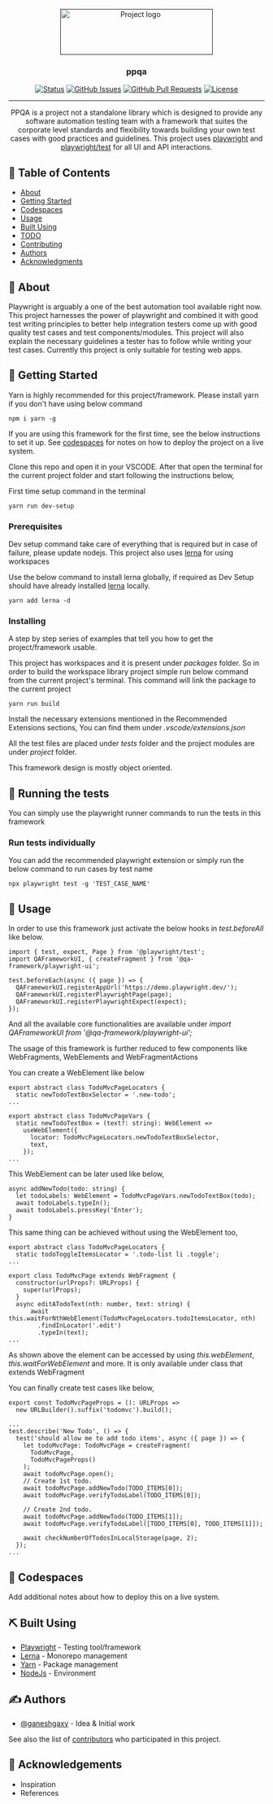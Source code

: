 <p align="center">
  <a href="" rel="noopener">
 <img width=300px height=90px src="https://i.imgur.com/5dJr9VT.png" alt="Project logo"></a>
</p>

<h3 align="center">ppqa</h3>

<div align="center">

[![Status](https://img.shields.io/badge/status-active-success.svg)]()
[![GitHub Issues](https://img.shields.io/github/issues/kylelobo/The-Documentation-Compendium.svg)](https://github.com/ganeshgaxy/ppqa/issues)
[![GitHub Pull Requests](https://img.shields.io/github/issues-pr/kylelobo/The-Documentation-Compendium.svg)](https://github.com/ganeshgaxy/ppqa/pulls)
[![License](https://img.shields.io/badge/license-MIT-blue.svg)](/LICENSE)

</div>

---

<p align="center"> PPQA is a project not a standalone library which is designed to provide any software automation testing team with a framework that suites the corporate level standards and flexibility towards building your own test cases with good practices and guidelines. This project uses <a href='https://github.com/microsoft/playwright'>playwright</a> and <a href='https://github.com/microsoft/playwright-test'>playwright/test</a> for all UI and API interactions.
    <br> 
</p>

## 📝 Table of Contents

- [About](#about)
- [Getting Started](#getting_started)
- [Codespaces](#codespaces)
- [Usage](#usage)
- [Built Using](#built_using)
- [TODO](../TODO.md)
- [Contributing](../CONTRIBUTING.md)
- [Authors](#authors)
- [Acknowledgments](#acknowledgement)

## 🧐 About <a name = "about"></a>

Playwright is arguably a one of the best automation tool available right now. This project harnesses the power of playwright and combined it with good test writing principles to better help integration testers come up with good quality test cases and test components/modules. This project will also explain the necessary guidelines a tester has to follow while writing your test cases. Currently this project is only suitable for testing web apps.

## 🏁 Getting Started <a name = "getting_started"></a>

Yarn is highly recommended for this project/framework. Please install yarn if you don't have using below command

```
npm i yarn -g
```

If you are using this framework for the first time, see the below instructions to set it up. See [codespaces](#codespaces) for notes on how to deploy the project on a live system.

Clone this repo and open it in your VSCODE. After that open the terminal for the current project folder and start following the instructions below,

First time setup command in the terminal

```
yarn run dev-setup
```

### Prerequisites

Dev setup command take care of everything that is required but in case of failure, please update nodejs. This project also uses [lerna](https://github.com/lerna/lerna) for using workspaces

Use the below command to install lerna globally, if required as Dev Setup should have already installed [lerna](https://github.com/lerna/lerna) locally.

```
yarn add lerna -d
```

### Installing

A step by step series of examples that tell you how to get the project/framework usable.

This project has workspaces and it is present under _packages_ folder. So in order to build the workspace library project simple run below command from the current project's terminal. This command will link the package to the current project

```
yarn run build
```

Install the necessary extensions mentioned in the Recommended Extensions sections, You can find them under _.vscode/extensions.json_

All the test files are placed under _tests_ folder and the project modules are under _project_ folder.

This framework design is mostly object oriented.

## 🔧 Running the tests <a name = "tests"></a>

You can simply use the playwright runner commands to run the tests in this framework

### Run tests individually

You can add the recommended playwright extension or simply run the below command to run cases by test name

```
npx playwright test -g 'TEST_CASE_NAME'
```

## 🎈 Usage <a name="usage"></a>

In order to use this framework just activate the below hooks in _test.beforeAll_ like below.

```
import { test, expect, Page } from '@playwright/test';
import QAFrameworkUI, { createFragment } from '@qa-framework/playwright-ui';

test.beforeEach(async ({ page }) => {
  QAFrameworkUI.registerAppUrl('https://demo.playwright.dev/');
  QAFrameworkUI.registerPlaywrightPage(page);
  QAFrameworkUI.registerPlaywrightExpect(expect);
});
```

And all the available core functionalities are available under _import QAFrameworkUI from '@qa-framework/playwright-ui';_

The usage of this framework is further reduced to few components like WebFragments, WebElements and WebFragmentActions

You can create a WebElement like below

```
export abstract class TodoMvcPageLocators {
  static newTodoTextBoxSelector = '.new-todo';
...

export abstract class TodoMvcPageVars {
  static newTodoTextBox = (text?: string): WebElement =>
    useWebElement({
      locator: TodoMvcPageLocators.newTodoTextBoxSelector,
      text,
    });
...
```

This WebElement can be later used like below,

```
async addNewTodo(todo: string) {
  let todoLabels: WebElement = TodoMvcPageVars.newTodoTextBox(todo);
  await todoLabels.typeIn();
  await todoLabels.pressKey('Enter');
}
```

This same thing can be achieved without using the WebElement too,

```
export abstract class TodoMvcPageLocators {
  static todoToggleItemsLocator = '.todo-list li .toggle';
...

export class TodoMvcPage extends WebFragment {
  constructor(urlProps?: URLProps) {
    super(urlProps);
  }
  async editATodoText(nth: number, text: string) {
      await this.waitForNthWebElement(TodoMvcPageLocators.todoItemsLocator, nth)
        .findInLocator('.edit')
        .typeIn(text);
...
```

As shown above the element can be accessed by using _this.webElement_, _this.waitForWebElement_ and more. It is only available under class that extends WebFragment

You can finally create test cases like below,

```
export const TodoMvcPageProps = (): URLProps =>
  new URLBuilder().suffix('todomvc').build();

...
test.describe('New Todo', () => {
  test('should allow me to add todo items', async ({ page }) => {
    let todoMvcPage: TodoMvcPage = createFragment(
      TodoMvcPage,
      TodoMvcPageProps()
    );
    await todoMvcPage.open();
    // Create 1st todo.
    await todoMvcPage.addNewTodo(TODO_ITEMS[0]);
    await todoMvcPage.verifyTodoLabel(TODO_ITEMS[0]);

    // Create 2nd todo.
    await todoMvcPage.addNewTodo(TODO_ITEMS[1]);
    await todoMvcPage.verifyTodoLabel([TODO_ITEMS[0], TODO_ITEMS[1]]);

    await checkNumberOfTodosInLocalStorage(page, 2);
  });
...
```

## 🚀 Codespaces <a name = "codespaces"></a>

Add additional notes about how to deploy this on a live system.

## ⛏️ Built Using <a name = "built_using"></a>

- [Playwright](https://playwright.dev/) - Testing tool/framework
- [Lerna](https://expressjs.com/) - Monorepo management
- [Yarn](https://vuejs.org/) - Package management
- [NodeJs](https://nodejs.org/en/) - Environment

## ✍️ Authors <a name = "authors"></a>

- [@ganeshgaxy](https://github.com/ganeshgaxy) - Idea & Initial work

See also the list of [contributors](https://github.com/ganeshgaxy/ppqa/contributors) who participated in this project.

## 🎉 Acknowledgements <a name = "acknowledgement"></a>

- Inspiration
- References
